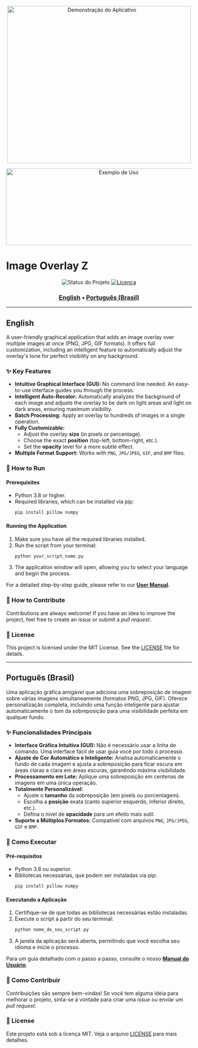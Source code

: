 <p align="center">
  <img width="498" height="427" src="https://github.com/user-attachments/assets/285bbdb3-84d5-47f6-b2ba-17c94abadda1" alt="Demonstração do Aplicativo">
</p>
<p align="center">
  <img width="595" height="208" src="https://github.com/user-attachments/assets/bd0e5540-2cbb-4f34-8007-ae34d9f8b4ae" alt="Exemplo de Uso">
</p>

# Image Overlay Z

<p align="center">
  <img src="https://img.shields.io/badge/status-active-brightgreen" alt="Status do Projeto">
  <a href="LICENSE">
    <img src="https://img.shields.io/badge/License-MIT-yellow" alt="Licença">
  </a>
</p>

<h3 align="center">
  <a href="#english">English</a> • <a href="#português-brasil">Português (Brasil)</a>
</h3>

---

## English

A user-friendly graphical application that adds an image overlay over multiple images at once (PNG, JPG, GIF formats). It offers full customization, including an intelligent feature to automatically adjust the overlay's tone for perfect visibility on any background.

### ✨ Key Features

-   **Intuitive Graphical Interface (GUI):** No command line needed. An easy-to-use interface guides you through the process.
-   **Intelligent Auto-Recolor:** Automatically analyzes the background of each image and adjusts the overlay to be dark on light areas and light on dark areas, ensuring maximum visibility.
-   **Batch Processing:** Apply an overlay to hundreds of images in a single operation.
-   **Fully Customizable:**
    -   Adjust the overlay **size** (in pixels or percentage).
    -   Choose the exact **position** (top-left, bottom-right, etc.).
    -   Set the **opacity** level for a more subtle effect.
-   **Multiple Format Support:** Works with `PNG`, `JPG/JPEG`, `GIF`, and `BMP` files.

### 🚀 How to Run

#### Prerequisites

-   Python 3.8 or higher.
-   Required libraries, which can be installed via pip:
    ```bash
    pip install pillow numpy
    ```

#### Running the Application

1.  Make sure you have all the required libraries installed.
2.  Run the script from your terminal:
    ```bash
    python your_script_name.py
    ```
3.  The application window will open, allowing you to select your language and begin the process.

For a detailed step-by-step guide, please refer to our **[User Manual](User_Manual.md)**.

### 🤝 How to Contribute

Contributions are always welcome! If you have an idea to improve the project, feel free to create an *issue* or submit a *pull request*.

### 📄 License

This project is licensed under the MIT License. See the [LICENSE](LICENSE) file for details.

---

## Português (Brasil)

Uma aplicação gráfica amigável que adiciona uma sobreposição de imagem sobre várias imagens simultaneamente (formatos PNG, JPG, GIF). Oferece personalização completa, incluindo uma função inteligente para ajustar automaticamente o tom da sobreposição para uma visibilidade perfeita em qualquer fundo.

### ✨ Funcionalidades Principais

-   **Interface Gráfica Intuitiva (GUI):** Não é necessário usar a linha de comando. Uma interface fácil de usar guia você por todo o processo.
-   **Ajuste de Cor Automático e Inteligente:** Analisa automaticamente o fundo de cada imagem e ajusta a sobreposição para ficar escura em áreas claras e clara em áreas escuras, garantindo máxima visibilidade.
-   **Processamento em Lote:** Aplique uma sobreposição em centenas de imagens em uma única operação.
-   **Totalmente Personalizável:**
    -   Ajuste o **tamanho** da sobreposição (em pixels ou porcentagem).
    -   Escolha a **posição** exata (canto superior esquerdo, inferior direito, etc.).
    -   Defina o nível de **opacidade** para um efeito mais sutil.
-   **Suporte a Múltiplos Formatos:** Compatível com arquivos `PNG`, `JPG/JPEG`, `GIF` e `BMP`.

### 🚀 Como Executar

#### Pré-requisitos

-   Python 3.8 ou superior.
-   Bibliotecas necessárias, que podem ser instaladas via pip:
    ```bash
    pip install pillow numpy
    ```

#### Executando a Aplicação

1.  Certifique-se de que todas as bibliotecas necessárias estão instaladas.
2.  Execute o script a partir do seu terminal:
    ```bash
    python nome_do_seu_script.py
    ```
3.  A janela da aplicação será aberta, permitindo que você escolha seu idioma e inicie o processo.

Para um guia detalhado com o passo a passo, consulte o nosso **[Manual do Usuário](User_Manual.md)**.

### 🤝 Como Contribuir

Contribuições são sempre bem-vindas! Se você tem alguma ideia para melhorar o projeto, sinta-se à vontade para criar uma *issue* ou enviar um *pull request*.

### 📄 License

Este projeto está sob a licença MIT. Veja o arquivo [LICENSE](LICENSE) para mais detalhes.
